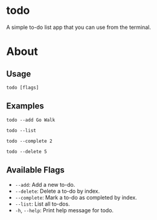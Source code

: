 # todo
A simple to-do list app that you can use from the terminal.

# About
## Usage
```shell
todo [flags]
```

## Examples
```shell
todo --add Go Walk
```
```shell
todo --list
```
```shell
todo --complete 2
```
```shell
todo --delete 5
```

## Available Flags
- `--add`: Add a new to-do.
- `--delete`: Delete a to-do by index.
- `--complete`: Mark a to-do as completed by index.
- `--list`: List all to-dos.
- `-h`, `--help`: Print help message for todo.
